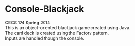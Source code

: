 # Console-Blackjack
CECS 174 Spring 2014  
This is an object-oriented blackjack game created using Java.  
The card deck is created using the Factory pattern.  
Inputs are handled though the console.  
